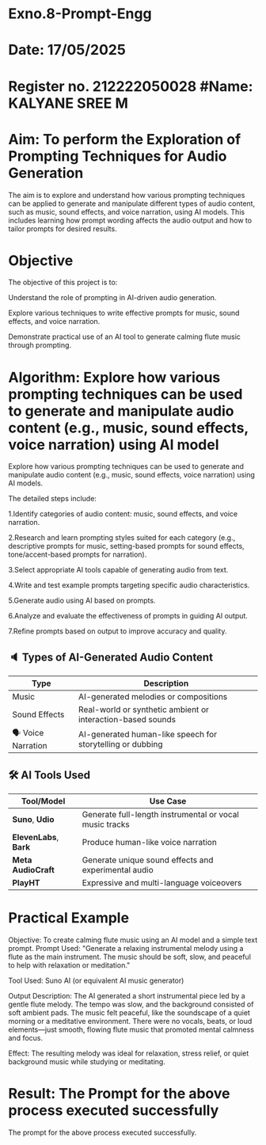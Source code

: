 # Exno.8-Prompt-Engg
# Date: 17/05/2025
# Register no. 212222050028             #Name: KALYANE SREE M
# Aim: To perform the Exploration of Prompting Techniques for Audio Generation

The aim is to explore and understand how various prompting techniques can be applied to generate and manipulate different types of audio content, such as music, sound effects, and voice narration, using AI models. This includes learning how prompt wording affects the audio output and how to tailor prompts for desired results.

# Objective
The objective of this project is to:

Understand the role of prompting in AI-driven audio generation.

Explore various techniques to write effective prompts for music, sound effects, and voice narration.

Demonstrate practical use of an AI tool to generate calming flute music through prompting.


# Algorithm: Explore how various prompting techniques can be used to generate and manipulate audio content (e.g., music, sound effects, voice narration) using AI model

Explore how various prompting techniques can be used to generate and manipulate audio content (e.g., music, sound effects, voice narration) using AI models.

The detailed steps include:

1.Identify categories of audio content: music, sound effects, and voice narration.

2.Research and learn prompting styles suited for each category (e.g., descriptive prompts for music, setting-based prompts for sound effects, tone/accent-based prompts for narration).

3.Select appropriate AI tools capable of generating audio from text.

4.Write and test example prompts targeting specific audio characteristics.

5.Generate audio using AI based on prompts.

6.Analyze and evaluate the effectiveness of prompts in guiding AI output.

7.Refine prompts based on output to improve accuracy and quality.

## 🔈 Types of AI-Generated Audio Content

| Type                | Description                                                  |
|---------------------|--------------------------------------------------------------|
|  Music            | AI-generated melodies or compositions                        |
|  Sound Effects    | Real-world or synthetic ambient or interaction-based sounds  |
| 🗣 Voice Narration | AI-generated human-like speech for storytelling or dubbing   |

## 🛠️ AI Tools Used

| Tool/Model         | Use Case                                                   |
|--------------------|-------------------------------------------------------------|
| **Suno**, **Udio** | Generate full-length instrumental or vocal music tracks     |
| **ElevenLabs**, **Bark** | Produce human-like voice narration                        |
| **Meta AudioCraft**| Generate unique sound effects and experimental audio        |
| **PlayHT**         | Expressive and multi-language voiceovers                    |

# Practical Example
Objective: To create calming flute music using an AI model and a simple text prompt.
Prompt Used:
"Generate a relaxing instrumental melody using a flute as the main instrument. The music should be soft, slow, and peaceful to help with relaxation or meditation."

Tool Used:
Suno AI (or equivalent AI music generator)

Output Description:
The AI generated a short instrumental piece led by a gentle flute melody. The tempo was slow, and the background consisted of soft ambient pads. The music felt peaceful, like the soundscape of a quiet morning or a meditative environment. There were no vocals, beats, or loud elements—just smooth, flowing flute music that promoted mental calmness and focus.

Effect:
The resulting melody was ideal for relaxation, stress relief, or quiet background music while studying or meditating.

# Result: The Prompt for the above process executed successfully
The prompt for the above process executed successfully.
